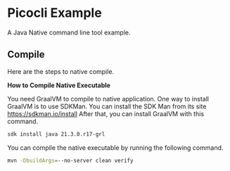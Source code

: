# Picocli Example

A Java Native command line tool example.

## Compile

Here are the steps to native compile.

**How to Compile Native Executable**

You need GraalVM to compile to native application. One way to install GraalVM is to use SDKMan. 
You can install the SDK Man from its site https://sdkman.io/install
After that, you can install GraalVM with this command.

```bash
sdk install java 21.3.0.r17-grl
```
You can compile the native executable by running the following command.
```bash
mvn -DbuildArgs=--no-server clean verify
```
